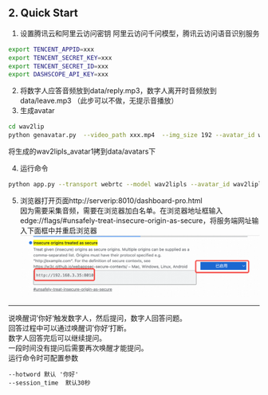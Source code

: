 ## 2. Quick Start

1. 设置腾讯云和阿里云访问密钥
阿里云访问千问模型，腾讯云访问语音识别服务
```bash
export TENCENT_APPID=xxx
export TENCENT_SECRET_KEY=xxx
export TENCENT_SECRET_ID=xxx
export DASHSCOPE_API_KEY=xxx
```
2. 将数字人应答音频放到data/reply.mp3，数字人离开时音频放到data/leave.mp3 （此步可以不做，无提示音播放）
3. 生成avatar
```bash
cd wav2lip
python genavatar.py  --video_path xxx.mp4  --img_size 192 --avatar_id wav2lipls_avatar1
```
将生成的wav2lipls_avatar1拷到data/avatars下  

4. 运行命令 
```bash
python app.py --transport webrtc --model wav2lipls --avatar_id wav2lipls_avatar1 --asrtype tencent --max_session 10
```
5. 浏览器打开页面http://serverip:8010/dashboard-pro.html  
因为需要采集音频，需要在浏览器加白名单。在浏览器地址框输入edge://flags/#unsafely-treat-insecure-origin-as-secure，将服务端网址输入下面框中并重启浏览器
![img.png](./assets/audio-input-browser.jpg)  

---
说唤醒词’你好‘触发数字人，然后提问，数字人回答问题。   
回答过程中可以通过唤醒词’你好‘打断。  
数字人回答完后可以继续提问。  
一段时间没有提问后需要再次唤醒才能提问。   
运行命令时可配置参数  
```
--hotword 默认 '你好'
--session_time  默认30秒
```
